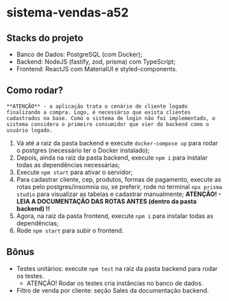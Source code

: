 # sistema-vendas-a52

## Stacks do projeto

* Banco de Dados: PostgreSQL (com Docker);
* Backend: NodeJS (fastify, zod, prisma) com TypeScript;
* Frontend: ReactJS com MaterialUI e styled-components.

## Como rodar?

`**ATENÇÃO** - a aplicação trata o cenário de cliente logado finalizando a compra. Logo, é necessário que exista clientes cadastrados na base. Como o sistema de login não foi implementado, o sistema considera o primeiro consumidor que vier do backend como o usuário logado.`

1. Vá até a raiz da pasta backend e execute `docker-compose up` para rodar o postgres (necessário ter o Docker instalado);
2. Depois, ainda na raiz da pasta backend, execute `npm i` para instalar todas as dependências necessárias;
3. Execute `npm start` para ativar o servidor;
4. Para cadastrar cliente, cep, produtos, formas de pagamento, execute as rotas pelo postgres/insomnia ou, se preferir, rode no terminal `npx prisma studio` para visualizar as tabelas e cadastrar manualmente;
**ATENÇÃO! - LEIA A DOCUMENTAÇÃO DAS ROTAS ANTES (dentro da pasta backend) !!**
5. Agora, na raiz da pasta frontend, execute `npm i` para instalar todas as dependências;
6. Rode `npm start` para subir o frontend.

## Bônus

* Testes unitários: execute `npm test` na raiz da pasta backend para rodar os testes.
    * ATENÇÃO! Rodar os testes cria instâncias no banco de dados.   
* Filtro de venda por cliente: seção Sales da documentação backend.
